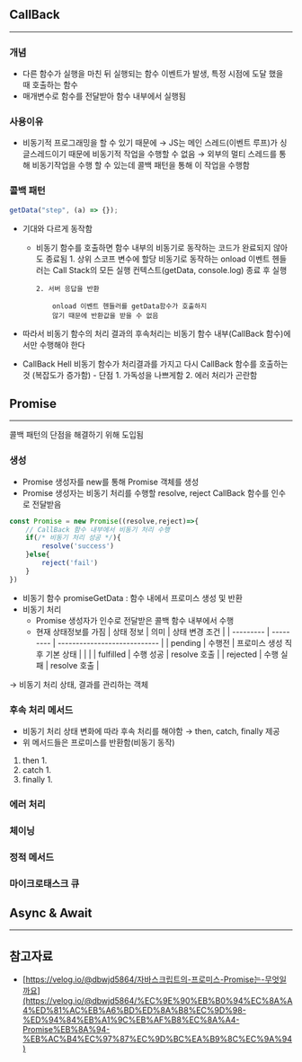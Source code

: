 ## CallBack

---

### 개념

- 다른 함수가 실행을 마친 뒤 실행되는 함수
  이벤트가 발생, 특정 시점에 도달 했을 때 호출하는 함수
- 매개변수로 함수를 전달받아 함수 내부에서 실행됨

### 사용이유

- 비동기적 프로그래밍을 할 수 있기 때문에
  → JS는 메인 스레드(이벤트 루프)가 싱글스레드이기 때문에 비동기적 작업을 수행할 수 없음
  → 외부의 멀티 스레드를 통해 비동기작업을 수행 할 수 있는데 콜백 패턴을 통해 이 작업을 수행함

### 콜백 패턴

```jsx
getData("step", (a) => {});
```

- 기대와 다르게 동작함

  - 비동기 함수를 호출하면 함수 내부의
    비동기로 동작하는 코드가 완료되지 않아도 종료됨 1. 상위 스코프 변수에 할당
    비동기로 동작하는 onload 이벤트 헨들러는
    Call Stack의 모든 실행 컨텍스트(getData, console.log) 종료 후 실행

        2. 서버 응답을 반환

            onload 이벤트 헨들러를 getData함수가 호출하지
            않기 때문에 반환값을 받을 수 없음

- 따라서 비동기 함수의 처리 결과의 후속처리는
  비동기 함수 내부(CallBack 함수)에서만 수행해야 한다

- CallBack Hell
  비동기 함수가 처리결과를 가지고 다시
  CallBack 함수를 호출하는 것 (복잡도가 증가함) - 단점 1. 가독성을 나쁘게함 2. 에러 처리가 곤란함

## Promise

---

콜백 패턴의 단점을 해결하기 위해 도입됨

### 생성

- Promise 생성자를 new를 통해 Promise 객체를 생성
- Promise 생성자는 비동기 처리를 수행할
  resolve, reject CallBack 함수를 인수로 전달받음

```jsx
const Promise = new Promise((resolve,reject)=>{
	// CallBack 함수 내부에서 비동기 처리 수행
	if(/* 비동기 처리 성공 */){
		resolve('success')
	}else{
		reject('fail')
	}
})
```

- 비동기 함수
  promiseGetData : 함수 내에서 프로미스 생성 및 반환
- 비동기 처리
  - Promise 생성자가 인수로 전달받은
    콜백 함수 내부에서 수행
  - 현재 상태정보를 가짐
    | 상태 정보 | 의미 | 상태 변경 조건 |
    | --------- | --------- | ---------------------------- |
    | pending | 수행전 | 프로미스 생성 직후 기본 상태 |
    | |
    | fulfilled | 수행 성공 | resolve 호출 |
    | rejected | 수행 실패 | resolve 호출 |

→ 비동기 처리 상태, 결과를 관리하는 객체

### 후속 처리 메서드

- 비동기 처리 상태 변화에 따라 후속 처리를 해야함
  → then, catch, finally 제공
- 위 메서드들은 프로미스를 반환함(비동기 동작)

1. then
   1.
2. catch
   1.
3. finally
   1.

### 에러 처리

### 체이닝

### 정적 메서드

### 마이크로태스크 큐

## Async & Await

---

## 참고자료

- [https://velog.io/@dbwjd5864/자바스크립트의-프로미스-Promise는-무엇일까요](https://velog.io/@dbwjd5864/%EC%9E%90%EB%B0%94%EC%8A%A4%ED%81%AC%EB%A6%BD%ED%8A%B8%EC%9D%98-%ED%94%84%EB%A1%9C%EB%AF%B8%EC%8A%A4-Promise%EB%8A%94-%EB%AC%B4%EC%97%87%EC%9D%BC%EA%B9%8C%EC%9A%94)

